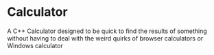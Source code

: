 # Calculator
A C++ Calculator designed to be quick to find the results of something without having to deal with the weird quirks of browser calculators or Windows calculator
